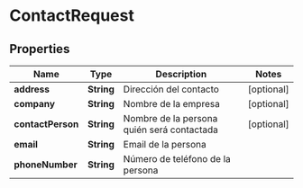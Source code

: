# ContactRequest

## Properties
Name | Type | Description | Notes
------------ | ------------- | ------------- | -------------
**address** | **String** | Dirección del contacto |  [optional]
**company** | **String** | Nombre de la empresa |  [optional]
**contactPerson** | **String** | Nombre de la persona quién será contactada |  [optional]
**email** | **String** | Email de la persona | 
**phoneNumber** | **String** | Número de teléfono de la persona | 
